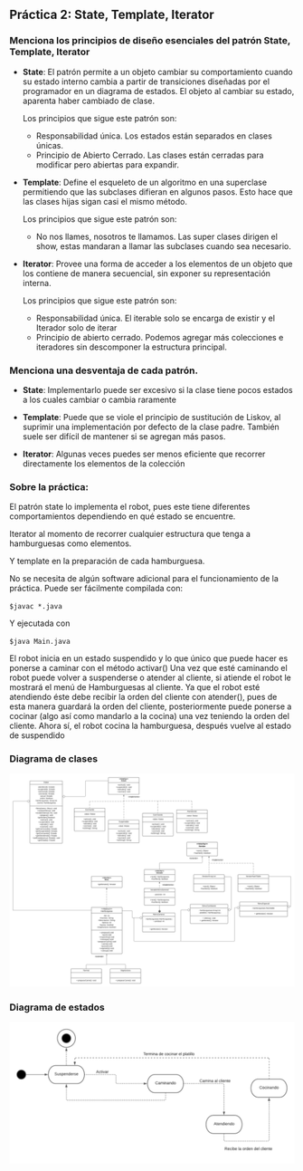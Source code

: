 ## Práctica 2: State, Template, Iterator
### Menciona los principios de diseño esenciales del patrón State, Template, Iterator

+ __State__: El patrón permite a un objeto cambiar su comportamiento cuando su estado interno cambia a partir de transiciones diseñadas por el programador en un diagrama de estados. El objeto al cambiar su estado, aparenta haber cambiado de clase.

  Los principios que sigue este patrón son:
  - Responsabilidad única. Los estados están separados en clases únicas.
  - Principio de Abierto Cerrado. Las clases están cerradas para modificar pero abiertas para expandir.

+ __Template__:  Define el esqueleto de un algoritmo en una superclase permitiendo que las subclases difieran en algunos pasos. Esto hace que las clases hijas sigan casi el mismo método.

  Los principios que sigue este patrón son:
  - No nos llames, nosotros te llamamos. Las super clases dirigen el show, estas mandaran a llamar las subclases cuando sea necesario.

+ __Iterator__: Provee una forma de acceder a los elementos de un objeto que los contiene de manera secuencial, sin exponer su representación interna.

  Los principios que sigue este patrón son:
  - Responsabilidad única. El iterable solo se encarga de existir y el Iterador solo de iterar
  - Principio de abierto cerrado. Podemos agregar más colecciones e iteradores sin descomponer la estructura principal.


### Menciona una desventaja de cada patrón.

- __State__: Implementarlo puede ser excesivo si la clase tiene pocos estados a los cuales cambiar o cambia raramente

- __Template__: Puede que se viole el principio de sustitución de Liskov, al suprimir una implementación por defecto de la clase padre. También suele ser difícil de mantener si se agregan más pasos.

- __Iterator__: Algunas veces puedes ser menos eficiente que recorrer directamente los elementos de la colección

### Sobre la práctica:
El patrón state lo implementa el robot, pues este tiene diferentes comportamientos dependiendo en qué estado se encuentre.

Iterator al momento de recorrer cualquier estructura que tenga a hamburguesas como elementos.

Y template en la preparación de cada hamburguesa.

No se necesita de algún software adicional para el funcionamiento de la práctica. Puede ser fácilmente compilada con:

`$javac *.java`

Y ejecutada con 

`$java Main.java`

El robot inicia en un estado suspendido y lo que único que puede hacer es ponerse a caminar con el método activar() 
Una vez que esté caminando el robot puede volver a suspenderse o atender al cliente, si atiende el robot le mostrará el menú de Hamburguesas al cliente.
Ya que el robot esté atendiendo éste debe recibir la orden del cliente con atender(), pues de esta manera guardará la orden del cliente, posteriormente puede ponerse a cocinar (algo así como mandarlo a la cocina) una vez teniendo la orden del cliente.
Ahora sí, el robot cocina la hamburguesa, después vuelve al estado de suspendido


### Diagrama de clases

![](Diagrama-de-clases.png)


### Diagrama de estados

![](Diagrama-de-estados.png)